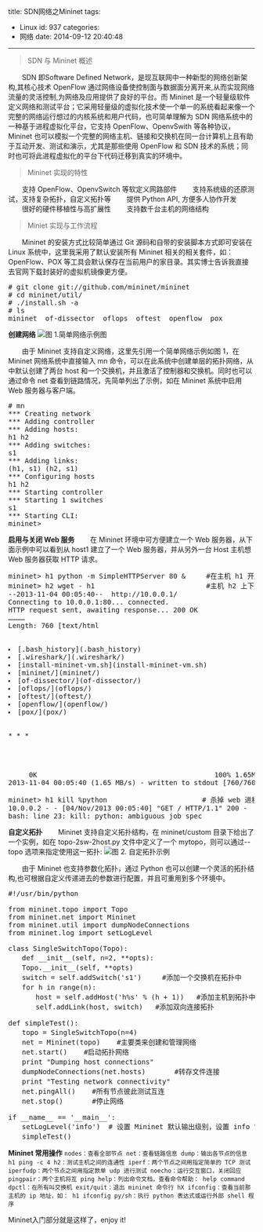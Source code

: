 title: SDN网络之Mininet
tags:
  - Linux
id: 937
categories:
  - 网络
date: 2014-09-12 20:40:48
---

> SDN 与 Mininet 概述

　　SDN 即Software Defined Network，是现互联网中一种新型的网络创新架构,其核心技术 OpenFlow 通过网络设备使控制面与数据面分离开来,从而实现网络流量的灵活控制,为网络及应用提供了良好的平台。而 Mininet 是一个轻量级软件定义网络和测试平台；它采用轻量级的虚拟化技术使一个单一的系统看起来像一个完整的网络运行想过的内核系统和用户代码，也可简单理解为 SDN 网络系统中的一种基于进程虚拟化平台，它支持 OpenFlow、OpenvSwith 等各种协议，Mininet 也可以模拟一个完整的网络主机、链接和交换机在同一台计算机上且有助于互动开发、测试和演示，尤其是那些使用 OpenFlow 和 SDN 技术的系统；同时也可将此进程虚拟化的平台下代码迁移到真实的环境中。

<!--more -->

> Mininet 实现的特性

　　支持 OpenFlow、OpenvSwitch 等软定义网路部件
　　支持系统级的还原测试，支持复杂拓扑，自定义拓扑等
　　提供 Python API, 方便多人协作开发
　　很好的硬件移植性与高扩展性
　　支持数千台主机的网络结构

> Miniet 实现与工作流程

　　Mininet 的安装方式比较简单通过 Git 源码和自带的安装脚本方式即可安装在 Linux 系统中，这里我采用了默认安装所有 Mininet 相关的相关套件，如：OpenFlow、POX 等工具会默认保存在当前用户的家目录。其实博士告诉我直接去官网下载封装好的虚拟机镜像更方便。
<pre>
# git clone git://github.com/mininet/mininet
# cd mininet/util/
# ./install.sh -a 
# ls
mininet  of-dissector  oflops  oftest  openflow  pox
</pre>

**创建网络**
![](http://www.ibm.com/developerworks/cn/cloud/library/1404_luojun_sdnmininet/image003.jpg "图 1.简单网络示例图")

　　由于 Mininet 支持自定义网络，这里先引用一个简单网络示例如图 1，在 Mininet 网络系统中直接输入 mn 命令，可以在此系统中创建单层的拓扑网络，从中默认创建了两台 host 和一个交换机，并且激活了控制器和交换机。同时也可以通过命令 net 查看到链路情况，先简单列出了示例，如在 Mininet 系统中启用 Web 服务器与客户端。
<pre>
# mn
*** Creating network
*** Adding controller
*** Adding hosts:
h1 h2
*** Adding switches:
s1
*** Adding links:
(h1, s1) (h2, s1)
*** Configuring hosts
h1 h2
*** Starting controller
*** Starting 1 switches
s1
*** Starting CLI:
mininet>
</pre>

**启用与关闭 Web 服务**
　　在 Mininet 环境中可方便建立一个 Web 服务器，从下面示例中可以看到从 host1 建立了一个 Web 服务器，并从另外一台 Host 主机想 Web 服务器获取 HTTP 请求。
<pre>
mininet> h1 python -m SimpleHTTPServer 80 &     #在主机 h1 开启 Web 服务
mininet> h2 wget - h1                           #主机 h2 上下载 h1 web 站点内容
--2013-11-04 00:05:40--  http://10.0.0.1/ 
Connecting to 10.0.0.1:80... connected.
HTTP request sent, awaiting response... 200 OK
…………
Length: 760 [text/html
<!DOCTYPE html PUBLIC "-//W3C//DTD HTML 3.2 Final//EN"><html>
<title>Directory listing for /</title>
<li>[.bash_history](.bash_history)
<li>[.wireshark/](.wireshark/)
<li>[install-mininet-vm.sh](install-mininet-vm.sh)
<li>[mininet/](mininet/)
<li>[of-dissector/](of-dissector/)
<li>[oflops/](oflops/)
<li>[oftest/](oftest/)
<li>[openflow/](openflow/)
<li>[pox/](pox/)
</ul>

* * *

</body>
</html>

     0K                                           100% 1.65M=0s
2013-11-04 00:05:40 (1.65 MB/s) - written to stdout [760/760]

mininet> h1 kill %python                       # 杀掉 web 进程
10.0.0.2 - - [04/Nov/2013 00:05:40] "GET / HTTP/1.1" 200 -
bash: line 23: kill: python: ambiguous job spec
</pre>

**自定义拓扑**
　　Mininet 支持自定义拓扑结构，在 mininet/custom 目录下给出了一个实例，如在 topo-2sw-2host.py 文件中定义了一个 mytopo，则可以通过--topo 选项来指定使用这一拓扑:
![](http://www.ibm.com/developerworks/cn/cloud/library/1404_luojun_sdnmininet/image005.gif "图 2\. 自定拓扑示例")

　　由于 Mininet 也支持参数化拓扑，通过 Python 也可以创建一个灵活的拓扑结构,也可根据自定义传递进去的参数进行配置，并且可重用到多个环境中。
<pre>
#!/usr/bin/python

from mininet.topo import Topo
from mininet.net import Mininet
from mininet.util import dumpNodeConnections
from mininet.log import setLogLevel

class SingleSwitchTopo(Topo):
　　def __init__(self, n=2, **opts):
　　Topo.__init__(self, **opts)
　　switch = self.addSwitch('s1')     #添加一个交换机在拓扑中
　　for h in range(n):
　　　　host = self.addHost('h%s' % (h + 1))   #添加主机到拓扑中
　　　　self.addLink(host, switch)   #添加双向连接拓扑

def simpleTest():
　　topo = SingleSwitchTopo(n=4)
　　net = Mininet(topo)    #主要类来创建和管理网络
　　net.start()    #启动拓扑网络
　　print "Dumping host connections"
　　dumpNodeConnections(net.hosts)       #转存文件连接
　　print "Testing network connectivity"     
　　net.pingAll()    #所有节点彼此测试互连
　　net.stop()       #停止网络

if __name__ == '__main__':
　　setLogLevel('info')  # 设置 Mininet 默认输出级别，设置 info 它将提供一些有用的信息
　　simpleTest()
</pre>

**Mininet 常用操作**
`nodes：查看全部节点
net：查看链路信息
dump：输出各节点的信息
h1 ping -c 4 h2：测试主机之间的连通性
iperf：两个节点之间用指定简单的 TCP 测试
iperfudp：两个节点之间用指定款单 udp 进行测试
noecho：运行交互窗口，关闭回应
pingpair：两个主机将互 ping
help：列出命令文档，查看命令帮助： help command
dpctl：在所有叫交换机
exit/quit：退出 mininet 命令行
hX ifconfig：查看当前那主机的 ip 地址，如： h1 ifconfig
py/sh：执行 python 表达式或运行外部 shell 程序`

Mininet入门部分就是这样了，enjoy it!